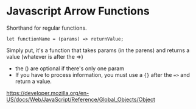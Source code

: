 # Javascript Arrow Functions

Shorthand for regular functions.

```let functionName = (params) => returnValue;```

Simply put, it's a function that takes params (in the parens) and returns a value (whatever is after the =>)
    
- the () are optional if there's only one param
- If you have to process information, you must use a ```{}``` after the ```=>``` and return a value.
    
https://developer.mozilla.org/en-US/docs/Web/JavaScript/Reference/Global_Objects/Object
